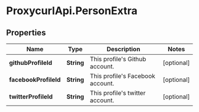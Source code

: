# ProxycurlApi.PersonExtra

## Properties

Name | Type | Description | Notes
------------ | ------------- | ------------- | -------------
**githubProfileId** | **String** | This profile&#39;s Github account. | [optional] 
**facebookProfileId** | **String** | This profile&#39;s Facebook account. | [optional] 
**twitterProfileId** | **String** | This profile&#39;s twitter account. | [optional] 


